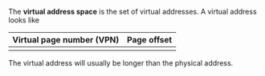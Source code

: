 The **virtual address space** is the set of virtual addresses. A virtual address looks like


|Virtual page number (VPN) |Page offset|
|------------------|-----------|
|||


The virtual address will usually be longer than the physical address.